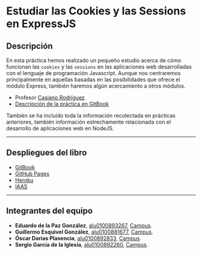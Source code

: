 # Estudiar las Cookies y las Sessions en ExpressJS

## Descripción

En esta práctica hemos realizado un pequeño estudio acerca de cómo funcionan las `cookies` y las `sessions` en las aplicaciones web desarrolladas con el lenguaje de programación Javascript. Aunque nos centraremos principalmente en aquellas basadas en las posibilidades que ofrece el módulo Express, también haremos algún acercamiento a otros módulos. 

* Profesor [Casiano Rodríguez](https://campusvirtual.ull.es/1617/user/view.php?id=717&course=1148)
* [Descripción de la práctica en GitBook](https://casianorodriguezleon.gitbooks.io/ull-esit-1617/content/practicas/practicalearningcookies.html)

También se ha incluído toda la información recolectada en prácticas anteriores, también información estrechamente relacionada con el desarrollo de aplicaciones web en NodeJS.

---
## Despliegues del libro

* [GitBook](https://alu0100892833.gitbooks.io/estudiar-cookies-y-sessions-en-expressjs/content/)
* [GitHub Pages](https://ull-esit-pl-1617.github.io/estudiar-cookies-y-sessions-en-expressjs-guillermo-eduardo-oscar-sergio/)
* [Heroku]()
* [IAAS]()


---
## Integrantes del equipo

* **Eduardo de la Paz González**, [alu0100893267](https://alu0100893267.github.io), [Campus](https://campusvirtual.ull.es/1617/user/view.php?id=9458&course=1148).
* **Guillermo Esquivel González**, [alu0100881677](https://alu0100881677.github.io), [Campus](https://campusvirtual.ull.es/1617/user/view.php?id=9445&course=1148).
* **Óscar Darias Plasencia**, [alu0100892833](https://alu0100892833.github.io), [Campus](https://campusvirtual.ull.es/1617/user/view.php?id=9441&course=1148).
* **Sergio García de la Iglesia**, [alu0100892260](https://sergiogarciadli.github.io), [Campus](https://campusvirtual.ull.es/1617/user/view.php?id=9446&course=1148).
